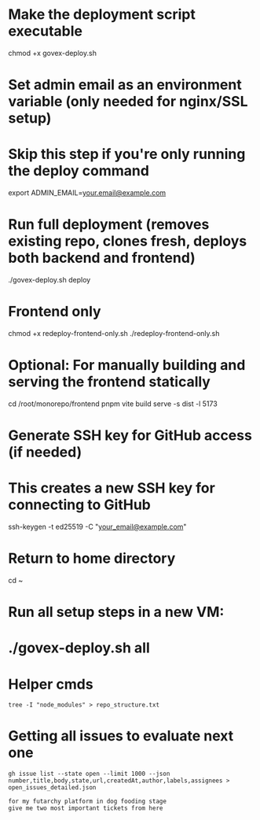 # Make the deployment script executable
chmod +x govex-deploy.sh

# Set admin email as an environment variable (only needed for nginx/SSL setup)
# Skip this step if you're only running the deploy command
export ADMIN_EMAIL=your.email@example.com

# Run full deployment (removes existing repo, clones fresh, deploys both backend and frontend)
./govex-deploy.sh deploy

# Frontend only
chmod +x redeploy-frontend-only.sh
./redeploy-frontend-only.sh

# Optional: For manually building and serving the frontend statically
cd /root/monorepo/frontend
pnpm vite build
serve -s dist -l 5173

# Generate SSH key for GitHub access (if needed)
# This creates a new SSH key for connecting to GitHub
ssh-keygen -t ed25519 -C "your_email@example.com"

# Return to home directory
cd ~

# Run all setup steps in a new VM:
# ./govex-deploy.sh all

# Helper cmds
```
tree -I "node_modules" > repo_structure.txt
```

# Getting all issues to evaluate next one
```
gh issue list --state open --limit 1000 --json number,title,body,state,url,createdAt,author,labels,assignees > open_issues_detailed.json
```

```
for my futarchy platform in dog fooding stage
give me two most important tickets from here
```